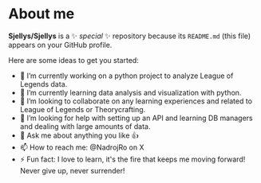 # About me


**Sjellys/Sjellys** is a ✨ _special_ ✨ repository because its `README.md` (this file) appears on your GitHub profile.

Here are some ideas to get you started:

- 🔭 I’m currently working on a python project to analyze League of Legends data.
- 🌱 I’m currently learning data analysis and visualization with python.
- 👯 I’m looking to collaborate on any learning experiences and related to League of Legends or Theorycrafting. 
- 🤔 I’m looking for help with setting up an API and learning DB managers and dealing with large amounts of data.
- 💬 Ask me about anything you like 👍
- 📫 How to reach me: @NadrojRo on X
- ⚡ Fun fact: I love to learn, it's the fire that keeps me moving forward! Never give up, never surrender!

